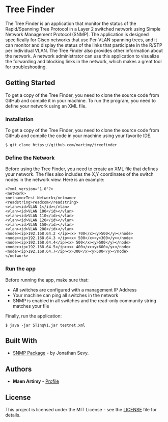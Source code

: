 # Tree Finder

The Tree Finder is an application that monitor the status of the Rapid/Spanning Tree Protocol in a Layer 2 switched network using Simple Network Management Protocol (SNMP). The application is designed specifically for Cisco networks that use Per-VLAN spanning trees, and it can monitor and display the status of the links that participate in the R/STP per individual VLAN. The Tree Finder also provides other information about the network. A network administrator can use this application to visualize the forwarding and blocking links in the network, which makes a great tool for troubleshooting.  

## Getting Started 

To get a copy of the Tree Finder, you need to clone the source code from GitHub and compile it in your machine. To run the program, you need to define your network using an XML file. 

### Installation

To get a copy of the Tree Finder, you need to clone the source code from GitHub and compile the code in your machine using your favorite IDE.

```
$ git clone https://github.com/martimy/treefinder
```

### Define the Network

Before using the Tree Finder, you need to create an XML file that defines your network. The files also includes the X,Y coordinates of the switch nodes in the network view. Here is an example:

```
<?xml version="1.0"?>
<network>
<netname>Test Network</netname>
<readstring>readcom</readstring>
<vlan><id>VLAN 1</id></vlan>
<vlan><id>VLAN 100</id></vlan>
<vlan><id>VLAN 110</id></vlan>
<vlan><id>VLAN 120</id></vlan>
<vlan><id>VLAN 150</id></vlan>
<vlan><id>VLAN 200</id></vlan>
<node><ip>192.168.64.2 </ip><x> 700</x><y>500</y></node>
<node><ip>192.168.64.3 </ip><x> 500</x><y>300</y></node>
<node><ip>192.168.64.4</ip><x> 500</x><y>500</y></node>
<node><ip>192.168.64.5</ip><x> 400</x><y>600</y></node>
<node><ip>192.168.64.7</ip><x>300</x><y>500</y></node>
</network>
```

### Run the app

Before running the app, make sure that:
* All switches are configured with a management IP Address 
* Your machine can ping all switches in the network
* SNMP is enabled in all switches and the read-only community string matches your file

Finally, run the application:

```
$ java -jar STInqV1.jar testnet.xml
```

## Built With

* [SNMP Package](https://jsevy.com/snmp/) - by Jonathan Sevy.


## Authors

* **Maen Artimy** - [Profile](https://github.com/martimy)

## License

This project is licensed under the MIT License - see the [LICENSE](LICENSE) file for details.

